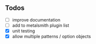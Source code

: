 ## Todos
- [ ] improve documentation
- [ ] add to metalsmith plugin list
- [x] unit testing
- [x] allow multiple patterns / option objects
